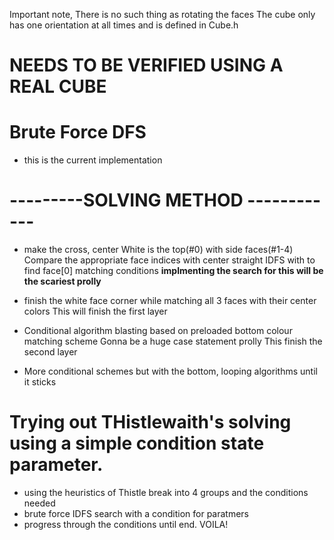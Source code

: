 
Important note, There is no such thing as rotating the faces
The cube only has one orientation at all times and is defined in Cube.h
# NEEDS TO BE VERIFIED USING A REAL CUBE

# Brute Force DFS
- this is the current implementation
# ---------SOLVING METHOD ------------
- make the cross, center White is the top(#0) with side faces(#1-4)
    Compare the appropriate face indices with center
    straight IDFS with to find face[0] matching conditions
    **implmenting the search for this will be the scariest prolly**

- finish the white face corner while matching all 3 faces with their center colors
    This will finish the first layer
- Conditional algorithm blasting based on preloaded bottom colour matching scheme
    Gonna be a huge case statement prolly
    This finish the second layer 
- More conditional schemes but with the bottom, looping algorithms until it sticks


# Trying out THistlewaith's solving using a simple condition state parameter.
- using the heuristics of Thistle break into 4 groups and the conditions needed
- brute force IDFS search with a condition for paratmers
- progress through the conditions until end.
VOILA!